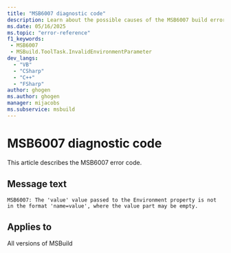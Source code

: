 ```yaml
---
title: "MSB6007 diagnostic code"
description: Learn about the possible causes of the MSB6007 build error, and get troubleshooting tips.
ms.date: 05/16/2025
ms.topic: "error-reference"
f1_keywords:
 - MSB6007
 - MSBuild.ToolTask.InvalidEnvironmentParameter
dev_langs:
  - "VB"
  - "CSharp"
  - "C++"
  - "FSharp"
author: ghogen
ms.author: ghogen
manager: mijacobs
ms.subservice: msbuild
---
```


# MSB6007 diagnostic code

<!-- :::ErrorDefinitionDescription::: -->
<!-- :::editable-content name="introDescription"::: -->
This article describes the MSB6007 error code.
<!-- :::editable-content-end::: -->

## Message text

<!-- :::editable-content name="messageText"::: -->
`MSB6007: The 'value' value passed to the Environment property is not in the format 'name=value', where the value part may be empty.`
<!-- :::editable-content-end::: -->
<!-- MSB6007: The "{0}" value passed to the Environment property is not in the format "name=value", where the value part may be empty. -->

<!-- :::editable-content name="postOutputDescription"::: -->
<!--
{StrBegin="MSB6007: "}
-->
<!-- :::editable-content-end::: -->
<!-- :::ErrorDefinitionDescription-end::: -->

## Applies to

All versions of MSBuild
